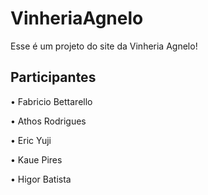 # VinheriaAgnelo
Esse é um projeto do site da Vinheria Agnelo!
## Participantes
<p>• Fabricio Bettarello</p>
<p>• Athos Rodrigues</p>
<p>• Eric Yuji</p>
<p>• Kaue Pires</p>
<p>• Higor Batista</p>

